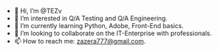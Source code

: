 - 👋 Hi, I’m @TEZv
- 👀 I’m interested in Q/A Testing and Q/A Engineering.
- 🌱 I’m currently learning Python, Adobe, Front-End basics.
- 💞️ I’m looking to collaborate on the IT-Enterprise with professionals.
- 📫 How to reach me: zazera777@gmail.com.

<!---
TEZv/TEZv is a ✨ special ✨ repository because its `README.md` (this file) appears on your GitHub profile.
You can click the Preview link to take a look at your changes.
--->
